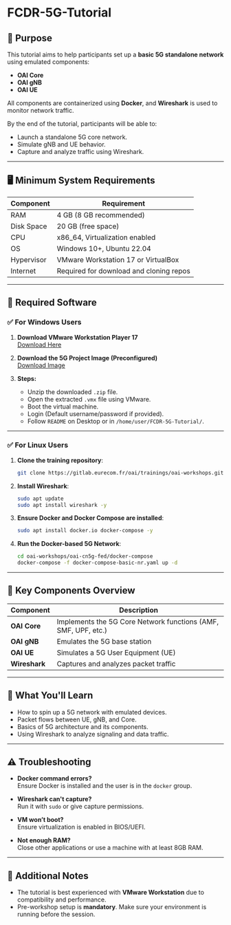 
# FCDR-5G-Tutorial

## 🎯 Purpose

This tutorial aims to help participants set up a **basic 5G standalone network** using emulated components:
- **OAI Core**
- **OAI gNB**
- **OAI UE**

All components are containerized using **Docker**, and **Wireshark** is used to monitor network traffic.

By the end of the tutorial, participants will be able to:
- Launch a standalone 5G core network.
- Simulate gNB and UE behavior.
- Capture and analyze traffic using Wireshark.

---

## 🖥️ Minimum System Requirements

| Component         | Requirement           |
|------------------|------------------------|
| RAM              | 4 GB (8 GB recommended) |
| Disk Space       | 20 GB (free space)     |
| CPU              | x86_64, Virtualization enabled |
| OS               | Windows 10+, Ubuntu 22.04 |
| Hypervisor       | VMware Workstation 17 or VirtualBox |
| Internet         | Required for download and cloning repos |

---

## 🧰 Required Software

### ✅ **For Windows Users**

1. **Download VMware Workstation Player 17**  
   [Download Here](https://www.techspot.com/downloads/1969-vmware-player.html)

2. **Download the 5G Project Image (Preconfigured)**  
   [Download Image](https://drive.google.com/file/d/1XSxpMAzb3CWF2XE2kC_qO2JteYWWUlGR/view?usp=sharing)

3. **Steps:**
   - Unzip the downloaded `.zip` file.
   - Open the extracted `.vmx` file using VMware.
   - Boot the virtual machine.
   - Login (Default username/password if provided).
   - Follow `README` on Desktop or in `/home/user/FCDR-5G-Tutorial/`.

---

### ✅ **For Linux Users**

1. **Clone the training repository**:
   ```bash
   git clone https://gitlab.eurecom.fr/oai/trainings/oai-workshops.git
   ```

2. **Install Wireshark**:
   ```bash
   sudo apt update
   sudo apt install wireshark -y
   ```

3. **Ensure Docker and Docker Compose are installed**:
   ```bash
   sudo apt install docker.io docker-compose -y
   ```

4. **Run the Docker-based 5G Network**:
   ```bash
   cd oai-workshops/oai-cn5g-fed/docker-compose
   docker-compose -f docker-compose-basic-nr.yaml up -d
   ```

---

## 🔧 Key Components Overview

| Component | Description |
|----------|-------------|
| **OAI Core** | Implements the 5G Core Network functions (AMF, SMF, UPF, etc.) |
| **OAI gNB** | Emulates the 5G base station |
| **OAI UE**  | Simulates a 5G User Equipment (UE) |
| **Wireshark** | Captures and analyzes packet traffic |

---

## 🧪 What You'll Learn

- How to spin up a 5G network with emulated devices.
- Packet flows between UE, gNB, and Core.
- Basics of 5G architecture and its components.
- Using Wireshark to analyze signaling and data traffic.

---

## ⚠️ Troubleshooting

- **Docker command errors?**  
  Ensure Docker is installed and the user is in the `docker` group.

- **Wireshark can't capture?**  
  Run it with `sudo` or give capture permissions.

- **VM won’t boot?**  
  Ensure virtualization is enabled in BIOS/UEFI.

- **Not enough RAM?**  
  Close other applications or use a machine with at least 8GB RAM.

---

## 📌 Additional Notes

- The tutorial is best experienced with **VMware Workstation** due to compatibility and performance.
- Pre-workshop setup is **mandatory**. Make sure your environment is running before the session.
